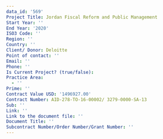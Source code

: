```yaml
---
data_id: '569'
Project Title: Jordan Fiscal Reform and Public Management
Start Year: ''
End Year: '2020'
ISO3 Code: ''
Region: ''
Country: ''
Client/ Donor: Deloitte
Point of contact: ''
Email: ''
Phone: ''
Is Current Project? (true/false): 
Practice Area:
  - ''
Prime: ''
Contract Value USD: '1496927.00'
Contract Number: AID-278-TO-16-00002/ 3279-0000-SA-13
Sub: ''
Link: ''
Link to the document file: ''
Document Title: ''
Subcontract Number/Order Number/Grant Number: ''
---
```


